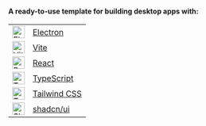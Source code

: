 #### A ready-to-use template for building desktop apps with:

<table>
  <tr>
    <td><img width="25" src="https://raw.githubusercontent.com/marwin1991/profile-technology-icons/refs/heads/main/icons/electron.png" alt="Electron"/></td>
    <td><a href="https://www.electronjs.org/" target="_blank">Electron</a></td>
  </tr>
  <tr>
    <td><img width="25" src="https://raw.githubusercontent.com/marwin1991/profile-technology-icons/refs/heads/main/icons/vite.png" alt="Vite"/></td>
    <td><a href="https://vite.dev/" target="_blank">Vite</a></td>
  </tr>
  <tr>
    <td><img width="25" src="https://raw.githubusercontent.com/marwin1991/profile-technology-icons/refs/heads/main/icons/react.png" alt="React"/></td>
    <td><a href="https://react.dev/" target="_blank">React</a></td>
  </tr>
  <tr>
    <td><img width="25" src="https://raw.githubusercontent.com/marwin1991/profile-technology-icons/refs/heads/main/icons/typescript.png" alt="TypeScript"/></td>
    <td><a href="https://www.typescriptlang.org/" target="_blank">TypeScript</a></td>
  </tr>
  <tr>
    <td><img width="25" src="https://raw.githubusercontent.com/marwin1991/profile-technology-icons/refs/heads/main/icons/tailwind_css.png" alt="Tailwind CSS"/></td>
    <td><a href="https://tailwindcss.com/" target="_blank">Tailwind CSS</a></td>
  </tr>
  <tr>
    <td><img width="25" src="https://raw.githubusercontent.com/marwin1991/profile-technology-icons/refs/heads/main/icons/shadcn_ui.png" alt="ShadCn UI"/></td>
    <td><a href="https://ui.shadcn.com/" target="_blank">shadcn/ui</a></td>
  </tr>
</table>
